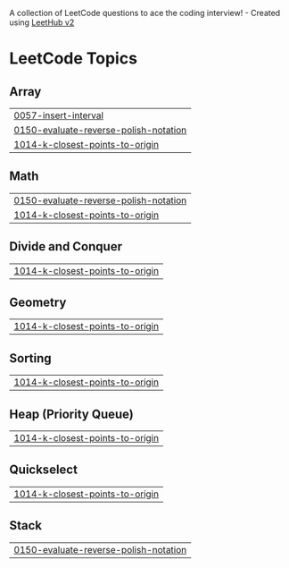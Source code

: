 A collection of LeetCode questions to ace the coding interview! - Created using [LeetHub v2](https://github.com/arunbhardwaj/LeetHub-2.0)
<!---LeetCode Topics Start-->
# LeetCode Topics
## Array
|  |
| ------- |
| [0057-insert-interval](https://github.com/jieseob1/Studyalgorithm/tree/master/0057-insert-interval) |
| [0150-evaluate-reverse-polish-notation](https://github.com/jieseob1/Studyalgorithm/tree/master/0150-evaluate-reverse-polish-notation) |
| [1014-k-closest-points-to-origin](https://github.com/jieseob1/Studyalgorithm/tree/master/1014-k-closest-points-to-origin) |
## Math
|  |
| ------- |
| [0150-evaluate-reverse-polish-notation](https://github.com/jieseob1/Studyalgorithm/tree/master/0150-evaluate-reverse-polish-notation) |
| [1014-k-closest-points-to-origin](https://github.com/jieseob1/Studyalgorithm/tree/master/1014-k-closest-points-to-origin) |
## Divide and Conquer
|  |
| ------- |
| [1014-k-closest-points-to-origin](https://github.com/jieseob1/Studyalgorithm/tree/master/1014-k-closest-points-to-origin) |
## Geometry
|  |
| ------- |
| [1014-k-closest-points-to-origin](https://github.com/jieseob1/Studyalgorithm/tree/master/1014-k-closest-points-to-origin) |
## Sorting
|  |
| ------- |
| [1014-k-closest-points-to-origin](https://github.com/jieseob1/Studyalgorithm/tree/master/1014-k-closest-points-to-origin) |
## Heap (Priority Queue)
|  |
| ------- |
| [1014-k-closest-points-to-origin](https://github.com/jieseob1/Studyalgorithm/tree/master/1014-k-closest-points-to-origin) |
## Quickselect
|  |
| ------- |
| [1014-k-closest-points-to-origin](https://github.com/jieseob1/Studyalgorithm/tree/master/1014-k-closest-points-to-origin) |
## Stack
|  |
| ------- |
| [0150-evaluate-reverse-polish-notation](https://github.com/jieseob1/Studyalgorithm/tree/master/0150-evaluate-reverse-polish-notation) |
<!---LeetCode Topics End-->